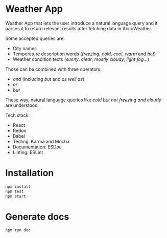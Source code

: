 # Weather App

Weather App that lets the user introduce a natural language query and
it parses it to return relevant results after fetching data in AccuWeather.

Some accepted queries are:

* City names
* Temperature description words (_freezing_, _cold_, _cool_, _warm_ and _hot_)
* Weather condition texts (_sunny_. _clear_, _mostly cloudy_, _light fog_...)

Those can be combined with three operators:

* _and_ (including _but_ and _as well as_)
* _or_
* _but_

These way, natural language queries like _cold but not freezing and cloudy_ are
understood.

Tech stack:
* React
* Redux
* Babel
* Testing: Karma and Mocha
* Documentation: ESDoc
* Linting: ESLint

# Installation

```sh
npm install
npm test
npm start
```

# Generate docs

```sh
npm run doc
```

